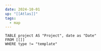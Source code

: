 ```yaml
---
date: 2024-10-01
up: "[[Atlas]]"
tags:
  - map
---
```


```dataview
TABLE project AS "Project", date as "Date"
FROM [[]]
WHERE type != "template"
```



